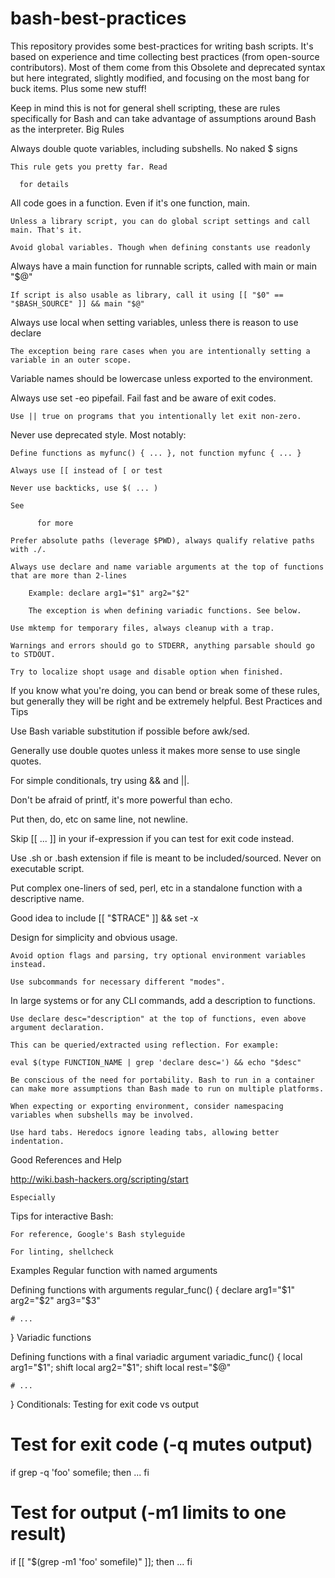 # bash-best-practices
This repository provides some best-practices for writing bash scripts. It's based on experience and time collecting best practices (from open-source contributors). Most of them come from this Obsolete and deprecated syntax but here integrated, slightly modified, and focusing on the most bang for buck items. Plus some new stuff!

Keep in mind this is not for general shell scripting, these are rules specifically for Bash and can take advantage of assumptions around Bash as the interpreter.
Big Rules

Always double quote variables, including subshells. No naked $ signs

    This rule gets you pretty far. Read 

      for details

All code goes in a function. Even if it's one function, main.

    Unless a library script, you can do global script settings and call main. That's it.

    Avoid global variables. Though when defining constants use readonly

Always have a main function for runnable scripts, called with main or main "$@"

    If script is also usable as library, call it using [[ "$0" == "$BASH_SOURCE" ]] && main "$@"

Always use local when setting variables, unless there is reason to use declare

    The exception being rare cases when you are intentionally setting a variable in an outer scope.

Variable names should be lowercase unless exported to the environment.

Always use set -eo pipefail. Fail fast and be aware of exit codes.

    Use || true on programs that you intentionally let exit non-zero.

Never use deprecated style. Most notably:

    Define functions as myfunc() { ... }, not function myfunc { ... }

    Always use [[ instead of [ or test

    Never use backticks, use $( ... )

    See 

          for more

    Prefer absolute paths (leverage $PWD), always qualify relative paths with ./.

    Always use declare and name variable arguments at the top of functions that are more than 2-lines

        Example: declare arg1="$1" arg2="$2"

        The exception is when defining variadic functions. See below.

    Use mktemp for temporary files, always cleanup with a trap.

    Warnings and errors should go to STDERR, anything parsable should go to STDOUT.

    Try to localize shopt usage and disable option when finished.

If you know what you're doing, you can bend or break some of these rules, but generally they will be right and be extremely helpful.
Best Practices and Tips

Use Bash variable substitution if possible before awk/sed.

Generally use double quotes unless it makes more sense to use single quotes.

For simple conditionals, try using && and ||.

Don't be afraid of printf, it's more powerful than echo.

Put then, do, etc on same line, not newline.

Skip [[ ... ]] in your if-expression if you can test for exit code instead.

Use .sh or .bash extension if file is meant to be included/sourced. Never on executable script.

Put complex one-liners of sed, perl, etc in a standalone function with a descriptive name.

Good idea to include [[ "$TRACE" ]] && set -x

Design for simplicity and obvious usage.

    Avoid option flags and parsing, try optional environment variables instead.

    Use subcommands for necessary different "modes".

In large systems or for any CLI commands, add a description to functions.

    Use declare desc="description" at the top of functions, even above argument declaration.

    This can be queried/extracted using reflection. For example:

    eval $(type FUNCTION_NAME | grep 'declare desc=') && echo "$desc"

    Be conscious of the need for portability. Bash to run in a container can make more assumptions than Bash made to run on multiple platforms.

    When expecting or exporting environment, consider namespacing variables when subshells may be involved.

    Use hard tabs. Heredocs ignore leading tabs, allowing better indentation.

Good References and Help

http://wiki.bash-hackers.org/scripting/start

    Especially 

     

 

Tips for interactive Bash: 

     

    For reference, Google's Bash styleguide

    For linting, shellcheck

Examples
Regular function with named arguments

Defining functions with arguments
regular_func() {
	declare arg1="$1" arg2="$2" arg3="$3"

	# ...
}
Variadic functions

Defining functions with a final variadic argument
variadic_func() {
	local arg1="$1"; shift
	local arg2="$1"; shift
	local rest="$@"

	# ...
}
Conditionals: Testing for exit code vs output
# Test for exit code (-q mutes output)
if grep -q 'foo' somefile; then
  ...
fi

# Test for output (-m1 limits to one result)
if [[ "$(grep -m1 'foo' somefile)" ]]; then
  ...
fi